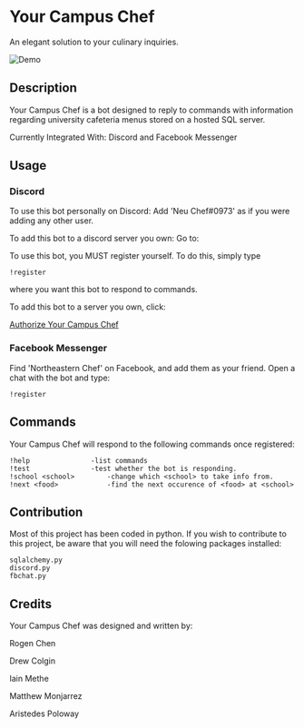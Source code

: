 # Your Campus Chef
An elegant solution to your culinary inquiries.


![Demo](http://i.imgur.com/PO3RSeg.gif)


## Description

Your Campus Chef is a bot designed to reply to commands with information regarding university cafeteria menus stored on a hosted SQL server.

Currently Integrated With:  Discord and Facebook Messenger 

## Usage

### Discord
To use this bot personally on Discord:
  Add 'Neu Chef#0973' as if you were adding any other user.

To add this bot to a discord server you own:
Go to:

To use this bot, you MUST register yourself. To do this, simply type

	!register
	
where you want this bot to respond to commands.

To add this bot to a server you own, click:

[Authorize Your Campus Chef](https://discordapp.com/oauth2/authorize?client_id=356455422800166912&scope=bot&permissions=0)
		
### Facebook Messenger
Find 'Northeastern Chef' on Facebook, and add them as your friend. Open a chat with the bot and type:

	!register
	
## Commands

Your Campus Chef will respond to the following commands once registered:

	!help				-list commands
	!test				-test whether the bot is responding.
	!school <school> 		-change which <school> to take info from.
	!next <food>			-find the next occurence of <food> at <school>
	

## Contribution

Most of this project has been coded in python. If you wish to contribute to this project, be aware that you will need the folowing packages installed:
    
    sqlalchemy.py
    discord.py
    fbchat.py
		
		
## Credits

Your Campus Chef was designed and written by:

Rogen Chen

Drew Colgin

Iain Methe

Matthew Monjarrez

Aristedes Poloway




  
